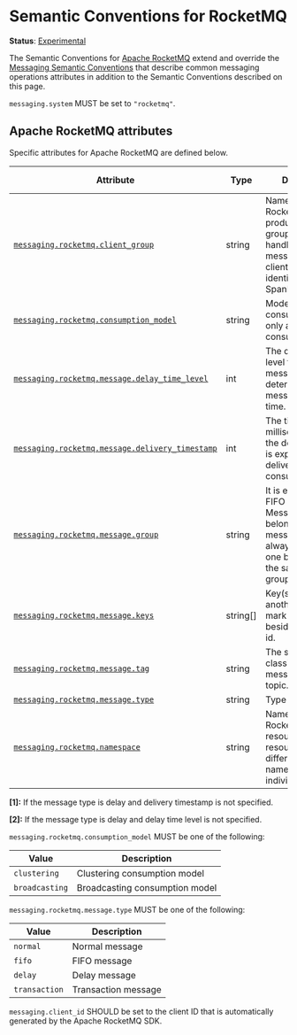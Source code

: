 <!--- Hugo front matter used to generate the website version of this page:
linkTitle: RocketMQ
--->

# Semantic Conventions for RocketMQ

**Status**: [Experimental][DocumentStatus]

The Semantic Conventions for [Apache RocketMQ](https://rocketmq.apache.org/) extend and override the [Messaging Semantic Conventions](README.md)
that describe common messaging operations attributes in addition to the Semantic Conventions
described on this page.

`messaging.system` MUST be set to `"rocketmq"`.

## Apache RocketMQ attributes

Specific attributes for Apache RocketMQ are defined below.

<!-- semconv messaging.rocketmq(full,tag=tech-specific-rocketmq) -->
| Attribute  | Type | Description  | Examples  | Requirement Level |
|---|---|---|---|---|
| [`messaging.rocketmq.client_group`](../attributes-registry/messaging.md) | string | Name of the RocketMQ producer/consumer group that is handling the message. The client type is identified by the SpanKind. | `myConsumerGroup` | Required |
| [`messaging.rocketmq.consumption_model`](../attributes-registry/messaging.md) | string | Model of message consumption. This only applies to consumer spans. | `clustering` | Recommended |
| [`messaging.rocketmq.message.delay_time_level`](../attributes-registry/messaging.md) | int | The delay time level for delay message, which determines the message delay time. | `3` | Conditionally Required: [1] |
| [`messaging.rocketmq.message.delivery_timestamp`](../attributes-registry/messaging.md) | int | The timestamp in milliseconds that the delay message is expected to be delivered to consumer. | `1665987217045` | Conditionally Required: [2] |
| [`messaging.rocketmq.message.group`](../attributes-registry/messaging.md) | string | It is essential for FIFO message. Messages that belong to the same message group are always processed one by one within the same consumer group. | `myMessageGroup` | Conditionally Required: If the message type is FIFO. |
| [`messaging.rocketmq.message.keys`](../attributes-registry/messaging.md) | string[] | Key(s) of message, another way to mark message besides message id. | `[keyA, keyB]` | Recommended |
| [`messaging.rocketmq.message.tag`](../attributes-registry/messaging.md) | string | The secondary classifier of message besides topic. | `tagA` | Recommended |
| [`messaging.rocketmq.message.type`](../attributes-registry/messaging.md) | string | Type of message. | `normal` | Recommended |
| [`messaging.rocketmq.namespace`](../attributes-registry/messaging.md) | string | Namespace of RocketMQ resources, resources in different namespaces are individual. | `myNamespace` | Required |

**[1]:** If the message type is delay and delivery timestamp is not specified.

**[2]:** If the message type is delay and delay time level is not specified.

`messaging.rocketmq.consumption_model` MUST be one of the following:

| Value  | Description |
|---|---|
| `clustering` | Clustering consumption model |
| `broadcasting` | Broadcasting consumption model |

`messaging.rocketmq.message.type` MUST be one of the following:

| Value  | Description |
|---|---|
| `normal` | Normal message |
| `fifo` | FIFO message |
| `delay` | Delay message |
| `transaction` | Transaction message |
<!-- endsemconv -->

`messaging.client_id` SHOULD be set to the client ID that is automatically generated by the Apache RocketMQ SDK.

[DocumentStatus]: https://github.com/open-telemetry/opentelemetry-specification/tree/v1.26.0/specification/document-status.md
